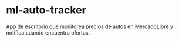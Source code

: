 # ml-auto-tracker
App de escritorio que monitorea precios de autos en MercadoLibre y notifica cuando encuentra ofertas.
